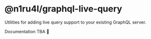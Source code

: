 # @n1ru4l/graphql-live-query

Utilities for adding live query support to your existing GraphQL server.

Documentation TBA 👀
